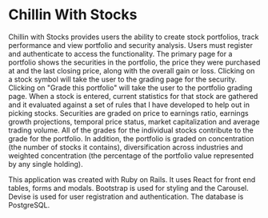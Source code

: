 # Chillin With Stocks
Chillin with Stocks provides users the ability to create stock portfolios, track performance and view portfolio and security analysis. Users must register and authenticate to access the functionality. The primary page for a portfolio shows the securities in the portfolio, the price they were purchased at and the last closing price, along with the overall gain or loss. Clicking on a stock symbol will take the user to the grading page for the security. Clicking on "Grade this portfolio" will take the user to the portfolio grading page. When a stock is entered, current statistics for that stock are gathered and it evaluated against a set of rules that I have developed to help out in picking stocks. Securities are graded on price to earnings ratio, earnings growth projections, temporal price status, market capitalization and average trading volume. All of the grades for the individual stocks contribute to the grade for the portfolio. In addition, the portfolio is graded on concentration (the number of stocks it contains), diversification across industries and weighted concentration (the percentage of the portfolio value represented by any single holding).

This application was created with Ruby on Rails. It uses React for front end tables, forms and modals. Bootstrap is used for styling and the Carousel. Devise is used for user registration and authentication. The database is PostgreSQL.
